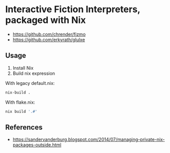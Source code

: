 # Interactive Fiction Interpreters, packaged with Nix

- <https://github.com/chrender/fizmo>
- <https://github.com/erkyrath/glulxe>

## Usage

1. Install Nix
2. Build nix expression

With legacy default.nix:

```sh
nix-build .
```

With flake.nix:

```sh
nix build '.#'
```

## References

- <https://sandervanderburg.blogspot.com/2014/07/managing-private-nix-packages-outside.html>
